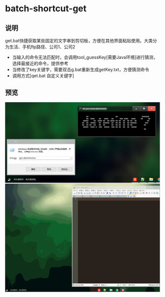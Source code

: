 # batch-shortcut-get


## 说明
get.bat快捷获取某些固定的文字串到剪切板，方便在其他界面粘贴使用。大类分为生活、手机ftp路径、公司1、公司2
* 当输入的命令无法匹配时，会调用tool_guessKey[需要Java环境]进行猜测，选择最接近的命令，提供参考
* 当修改了key关键字，需要双击g.bat重新生成getKey.txt，方便猜测命令
* 调用方式[qet.bat 自定义关键字]


## 预览
<div align=center><img src="https://github.com/bjc5233/batch-shortcut-get/raw/master/resources/demo.png"/></div>
<div align=center><img src="https://github.com/bjc5233/batch-shortcut-get/raw/master/resources/demo.gif"/></div>

